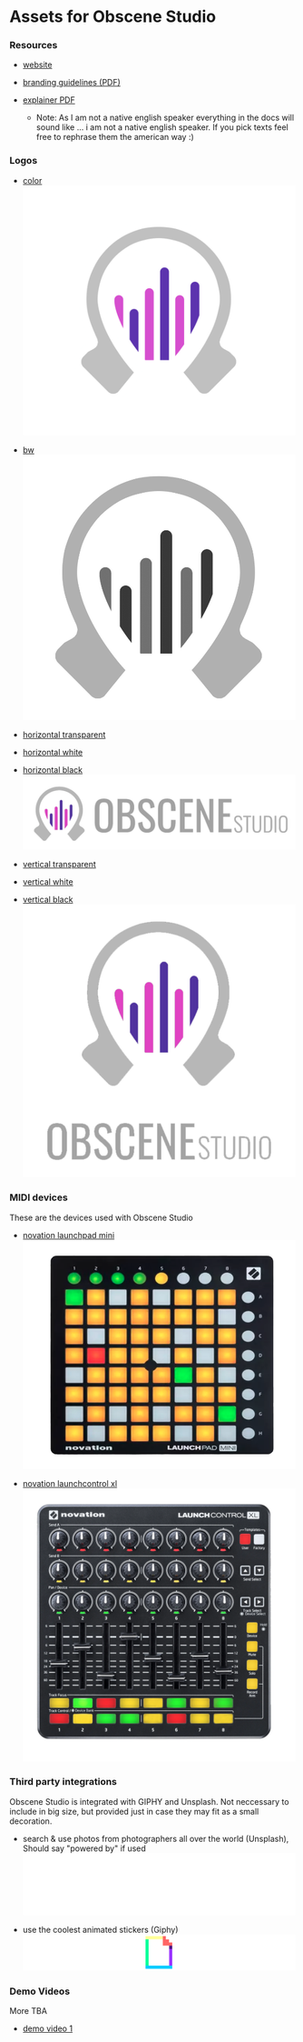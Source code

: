 # Assets for Obscene Studio

### Resources

- [website](https://obscene.studio)

- [branding guidelines (PDF)](brandkit/obscene-studio-brand.pdf)

- [explainer PDF](documents/obscene-presentation.pdf)
   - Note: As I am not a native english speaker everything in the docs will sound like ... i am not a native english speaker.
     If you pick texts feel free to rephrase them the american way :)


### Logos


- [color](assets/logo-color-1024.png)
    ![color](assets/logo-color-1024.png)

- [bw](assets/logo-bw.png)
    ![bw](assets/logo-bw.png)

- [horizontal transparent](brandkit/horizontal-text/trans-horizontal-big.png)
- [horizontal white](brandkit/horizontal-text/white-horizontal-big.png)
- [horizontal black](brandkit/horizontal-text/black-horizontal-big.png)
    ![bw](brandkit/horizontal-text/trans-horizontal-big.png)

- [vertical transparent](brandkit/vertical-text/vertical-trans.png)
- [vertical white](brandkit/vertical-text/vertical-white.png)
- [vertical black](brandkit/vertical-text/vertical-black.png)
    ![bw](brandkit/vertical-text/vertical-trans.png)



### MIDI devices

These are the devices used with Obscene Studio

- [novation launchpad mini](assets/novation-launchpad-mini.png)
    ![novation launchpad mini](assets/novation-launchpad-mini.png)

- [novation launchcontrol xl](assets/novation-launchcontrol-xl-3.png)
    ![novation launchcontrol xl](assets/novation-launchcontrol-xl-3.png)

### Third party integrations

Obscene Studio is integrated with GIPHY and Unsplash. Not neccessary to include in big size, but provided just in case they may fit as a small decoration.

- search & use photos from photographers all over the world (Unsplash), Should say "powered by" if used
    ![unsplash logo](assets/Unsplash_Logo_Full_White.png)

- use the coolest animated stickers (Giphy)
    ![powered by giphy](assets/Poweredby_640px-Black_HorizLogo.png)

### Demo Videos

More TBA

- [demo video 1](https://obscene.studio/platform/files/obscene-demo-1.mp4)

